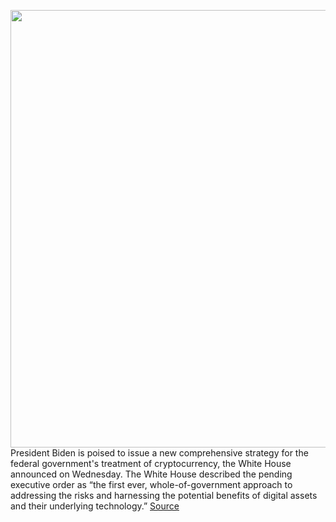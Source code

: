 <img src='https://cdn.vox-cdn.com/thumbor/GJ1GnHsJEyaSk6chvixqa3eLE5E=/0x0:3000x2000/1200x800/filters:focal(1075x353:1555x833)/cdn.vox-cdn.com/uploads/chorus_image/image/70598186/51903900838_196359e718_o.0.jpg' width='700px' /><br/>
President Biden is poised to issue a new comprehensive strategy for the federal government's treatment of cryptocurrency, the White House announced on Wednesday. The White House described the pending executive order as “the first ever, whole-of-government approach to addressing the risks and harnessing the potential benefits of digital assets and their underlying technology.”
<a href='https://www.theverge.com/2022/3/9/22966006/cryptocurrency-regulation-white-house-biden-treasury-commerce'> Source <a/>